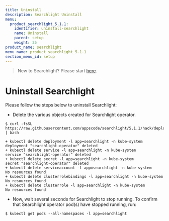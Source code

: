 ```yaml
---
title: Uninstall
description: Searchlight Uninstall
menu:
  product_searchlight_5.1.1:
    identifier: uninstall-searchlight
    name: Uninstall
    parent: setup
    weight: 25
product_name: searchlight
menu_name: product_searchlight_5.1.1
section_menu_id: setup
---
```



> New to Searchlight? Please start [here](/products/searchlight/5.1.1/concepts/README).

# Uninstall Searchlight
Please follow the steps below to uninstall Searchlight:

- Delete the various objects created for Searchlight operator.

```console
$ curl -fsSL https://raw.githubusercontent.com/appscode/searchlight/5.1.1/hack/deploy/uninstall.sh | bash

+ kubectl delete deployment -l app=searchlight -n kube-system
deployment "searchlight-operator" deleted
+ kubectl delete service -l app=searchlight -n kube-system
service "searchlight-operator" deleted
+ kubectl delete secret -l app=searchlight -n kube-system
secret "searchlight-operator" deleted
+ kubectl delete serviceaccount -l app=searchlight -n kube-system
No resources found
+ kubectl delete clusterrolebindings -l app=searchlight -n kube-system
No resources found
+ kubectl delete clusterrole -l app=searchlight -n kube-system
No resources found
```

- Now, wait several seconds for Searchlight to stop running. To confirm that Searchlight operator pod(s) have stopped running, run:

```console
$ kubectl get pods --all-namespaces -l app=searchlight
```
